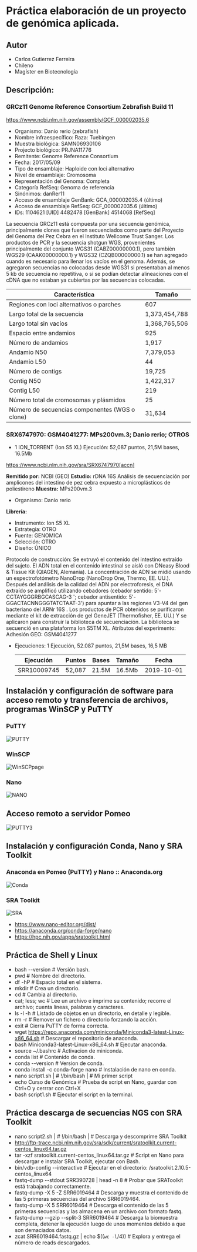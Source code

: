 # Práctica elaboración de un proyecto de genómica aplicada.

## **Autor**
- Carlos Gutierrez Ferreira
- Chileno
- Magíster en Biotecnología

## **Descripción:**  

### **GRCz11** Genome Reference Consortium Zebrafish Build 11

https://www.ncbi.nlm.nih.gov/assembly/GCF_000002035.6

- Organismo: Danio rerio (zebrafish)
- Nombre infraespecífico: Raza: Tuebingen
- Muestra biológica: SAMN06930106
- Projecto biológico: PRJNA11776
- Remitente: Genome Reference Consortium
- Fecha: 2017/05/09
- Tipo de ensamblaje: Haploide con loci alternativo
- Nivel de ensamblaje: Cromosoma
- Representación del Genoma: Completa
- Categoría RefSeq: Genoma de referencia
- Sinónimos: danRer11
- Acceso de ensamblaje GenBank: GCA_000002035.4 (último)
- Acceso de ensamblaje RefSeq: GCF_000002035.6 (último)
- IDs: 1104621 [UID] 4482478 [GenBank] 4514068 [RefSeq]

La secuencia GRCz11 está compuesta por una secuencia genómica, principalmente clones que fueron secuenciados como parte del Proyecto del Genoma del Pez Cebra en el Instituto Wellcome Trust Sanger. Los productos de PCR y la secuencia shotgun WGS, provenientes principalmente del conjunto WGS31 (CABZ00000000.1), pero también WGS29 (CAAK00000000.1) y WGS32 (CZQB00000000.1) se han agregado cuando es necesario para llenar los vacíos en el genoma. Además, se agregaron secuencias no colocadas desde WGS31 si presentaban al menos 5 kb de secuencia no repetitiva, o si se podían detectar alineaciones con el cDNA que no estaban ya cubiertas por las secuencias colocadas.

  |Característica|Tamaño|
  |----------------|--------------------|
  |Regiones con loci alternativos o parches|607|
  |Largo total de la secuencia|1,373,454,788|
  |Largo total sin vacíos|1,368,765,506|
  |Espacio entre andamios|925|
  |Número de andamios|1,917|
  |Andamio N50|7,379,053|
  |Andamio L50|44|
  |Número de contigs|19,725|
  |Contig N50|1,422,317|
  |Contig L50|219|
  |Número total de cromosomas y plásmidos|25|
  |Número de secuencias componentes (WGS o clone)|31,634|

### SRX6747970: GSM4041277: MPs200vm.3; Danio rerio; OTROS
- 1 ION_TORRENT (Ion S5 XL) Ejecución: 52,087 puntos, 21,5M bases, 16.5Mb

https://www.ncbi.nlm.nih.gov/sra/SRX6747970[accn]

**Remitido por:** NCBI (GEO)
**Estudio:** rDNA 16S Análisis de secuenciación por amplicones del intestino de pez cebra expuesto a microplásticos de poliestireno
**Muestra:** MPs200vm.3
- Organismo: Danio rerio

**Librería:**
- Instrumento: Ion S5 XL
- Estrategia: OTRO
- Fuente: GENOMICA
- Selección: OTRO
- Diseño: ÚNICO

Protocolo de construcción: Se extruyó el contenido del intestino extraído del sujeto. El ADN total en el contenido intestinal se aisló con DNeasy Blood & Tissue Kit (QIAGEN, Alemania). La concentración de ADN se midió usando un espectrofotómetro NanoDrop (NanoDrop One, Thermo, EE. UU.). Después del análisis de la calidad del ADN por electroforesis, el DNA extraído se amplificó utilizando cebadores (cebador sentido: 5'-CCTAYGGGRBGCASCAG-3 '; cebador antisentido: 5'-GGACTACNNGGGTATCTAAT-3') para apuntar a las regiones V3-V4 del gen bacteriano del ARNr 16S . Los productos de PCR obtenidos se purificaron mediante el kit de extracción de gel GeneJET (Thermofisher, EE. UU.) Y se aplicaron para construir la biblioteca de secuenciación. La biblioteca se secuenció en una plataforma Ion S5TM XL.
Atributos del experimento:
Adhesión GEO: GSM4041277

- Ejecuciones: 1 Ejecución, 52.087 puntos, 21,5M bases, 16,5 MB

  |Ejecución |Puntos |Bases| Tamaño| Fecha|
  |--------|--------|-------|--------|-----|
  |SRR10009745 |52,087 |21.5M |16.5Mb |2019-10-01|



## Instalación y configuración de software para acceso remoto y transferencia de archivos, programas WinSCP y PuTTY

### **PuTTY**
![PUTTY](https://user-images.githubusercontent.com/80927233/119920352-34d03200-bf3a-11eb-815e-ce236832d618.jpg)

### **WinSCP**
![WinSCPpage](https://user-images.githubusercontent.com/80927233/119920551-84aef900-bf3a-11eb-8c0f-fb8a2d486099.jpg)

### **Nano**
![NANO](https://user-images.githubusercontent.com/80927233/119920375-3dc10380-bf3a-11eb-885f-92805dd9d2b1.jpg)

## Acceso remoto a servidor Pomeo

![PUTTY3](https://user-images.githubusercontent.com/80927233/119919416-67792b00-bf38-11eb-8e85-ffe2a8c69777.jpg)

## Instalación y configuración Conda, Nano y SRA Toolkit

### **Anaconda en Pomeo (PuTTY) y Nano :: Anaconda.org**
![Conda](https://user-images.githubusercontent.com/80927233/119927124-d493bd00-bf46-11eb-9bf2-0dfac07f129b.jpg)

### **SRA Toolkit**
![SRA](https://user-images.githubusercontent.com/80927233/119927129-d6f61700-bf46-11eb-9d69-f38b276c9a26.jpg)

- https://www.nano-editor.org/dist/
- https://anaconda.org/conda-forge/nano
- https://hpc.nih.gov/apps/sratoolkit.html

## Práctica de Shell y Linux

- bash --version # Versión bash.
- pwd # Nombre del directorio.
- df -hP # Espacio total en el sistema.
- mkdir # Crea un directorio.
- cd # Cambia al directorio.
- cat; less; wc # Lee un archivo e imprime su contenido; recorre el archivo; cuenta líneas, palabras y caracteres.
- ls -l -h # Listado de objetos en un directorio, en detalle y legible.
- rm -r # Remover un fichero o directorio forzando la acción.
- exit # Cierra PuTTY de forma correcta.
- wget https://repo.anaconda.com/miniconda/Miniconda3-latest-Linux-x86_64.sh # Descargar el repositorio de anaconda.
- bash Miniconda3-latest-Linux-x86_64.sh # Ejecutar anaconda.
- source ~/.bashrc # Activacion de miniconda.
- conda list # Contenido de conda.
- conda --version # Version de conda.
- conda install -c conda-forge nano # Instalación de nano en conda.
- nano script1.sh | # !/bin/bash | # Mi primer script
- echo Curso de Genómica # Prueba de script en Nano, guardar con Ctrl+O y cerrrar con Ctrl+X
- bash script1.sh # Ejecutar el script en la terminal.

## Práctica descarga de secuencias NGS con SRA Toolkit

- nano script2.sh | # !/bin/bash | # Descarga y descomprime SRA Toolkit
- http://ftp-trace.ncbi.nlm.nih.gov/sra/sdk/current/sratoolkit.current-centos_linux64.tar.gz
- tar -xzf sratoolkit.current-centos_linux64.tar.gz # Script en Nano para descargar e instalar SRA Toolkit, ejecutar con Bash.
- bin/vdb-config --interactive # Ejecutar en el directorio: /sratoolkit.2.10.5-centos_linux64
- fastq-dump --stdout SRR390728 | head -n 8 # Probar que SRAToolkit está trabajando correctamente.
- fastq-dump -X 5 -Z SRR6019464 # Descarga y muestra el contenido de las 5 primeras secuencias del archivo SRR6019464.
- fastq-dump -X 5 SRR6019464 # Descarga el contenido de las 5 primeras secuencias y las almacena en un archivo con formato fastq.
- fastq-dump --gzip --split-3 SRR6019464 # Descarga la biomuestra completa, detener la ejecución luego de unos momentos debido a que son demaciados datos.
- zcat SRR6019464.fastq.gz | echo $((`wc -l`/4)) # Explora y entrega el número de reads descargados.
